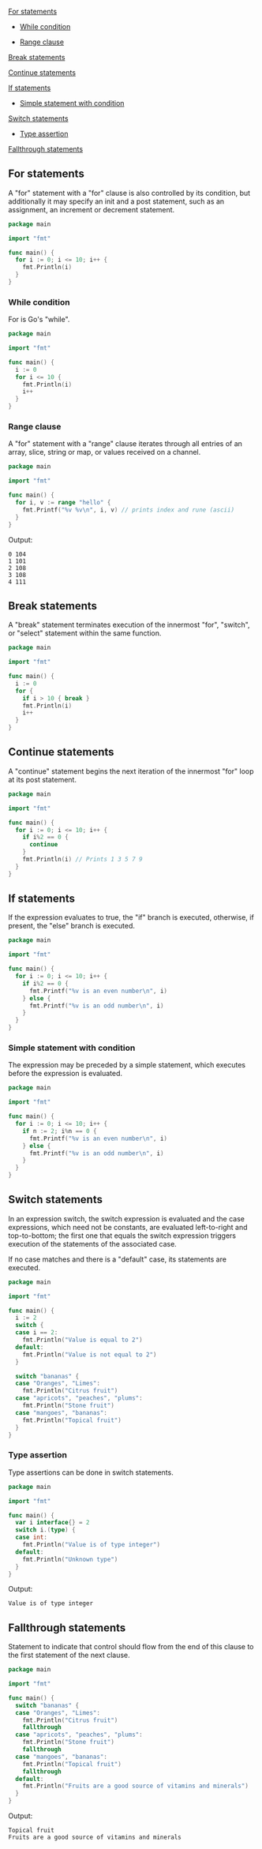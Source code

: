 [For statements](#for-statements)

- [While condition](#while-condition)

- [Range clause](#range-clause)

[Break statements](#break-statements)

[Continue statements](#continue-statements)

[If statements](#if-statements)

- [Simple statement with condition](#simple-statement-with-condition)

[Switch statements](#switch-statements)

- [Type assertion](#type-assertion)

[Fallthrough statements](#fallthrough-statements)

## For statements

A "for" statement with a "for" clause is also controlled by its condition, but additionally it may specify an init and a post statement, such as an assignment, an increment or decrement statement.

```go
package main

import "fmt"

func main() {
  for i := 0; i <= 10; i++ {
    fmt.Println(i)
  }
}
```

### While condition

For is Go's "while".

```go
package main

import "fmt"

func main() {
  i := 0
  for i <= 10 {
    fmt.Println(i)
    i++
  }
}
```

### Range clause

A "for" statement with a "range" clause iterates through all entries of an array, slice, string or map, or values received on a channel.

```go
package main

import "fmt"

func main() {
  for i, v := range "hello" {
    fmt.Printf("%v %v\n", i, v) // prints index and rune (ascii)
  }
}
```

Output:

```text
0 104
1 101
2 108
3 108
4 111
```

## Break statements

A "break" statement terminates execution of the innermost "for", "switch", or "select" statement within the same function.

```go
package main

import "fmt"

func main() {
  i := 0
  for {
    if i > 10 { break }
    fmt.Println(i)
    i++
  }
}
```

## Continue statements

A "continue" statement begins the next iteration of the innermost "for" loop at its post statement.

```go
package main

import "fmt"

func main() {
  for i := 0; i <= 10; i++ {
    if i%2 == 0 {
      continue
    }
    fmt.Println(i) // Prints 1 3 5 7 9
  }
}
```

## If statements

If the expression evaluates to true, the "if" branch is executed, otherwise, if present, the "else" branch is executed.

```go
package main

import "fmt"

func main() {
  for i := 0; i <= 10; i++ {
    if i%2 == 0 {
      fmt.Printf("%v is an even number\n", i)
    } else {
      fmt.Printf("%v is an odd number\n", i)
    }
  }
}
```

### Simple statement with condition

The expression may be preceded by a simple statement, which executes before the expression is evaluated.

```go
package main

import "fmt"

func main() {
  for i := 0; i <= 10; i++ {
    if n := 2; i%n == 0 {
      fmt.Printf("%v is an even number\n", i)
    } else {
      fmt.Printf("%v is an odd number\n", i)
    }
  }
}
```

## Switch statements

In an expression switch, the switch expression is evaluated and the case expressions, which need not be constants, are evaluated left-to-right and top-to-bottom; the first one that equals the switch expression triggers execution of the statements of the associated case.

If no case matches and there is a "default" case, its statements are executed.

```go
package main

import "fmt"

func main() {
  i := 2
  switch {
  case i == 2:
    fmt.Println("Value is equal to 2")
  default:
    fmt.Println("Value is not equal to 2")
  }

  switch "bananas" {
  case "Oranges", "Limes":
    fmt.Println("Citrus fruit")
  case "apricots", "peaches", "plums":
    fmt.Println("Stone fruit")
  case "mangoes", "bananas":
    fmt.Println("Topical fruit")
  }
}

```

### Type assertion

Type assertions can be done in switch statements.

```go
package main

import "fmt"

func main() {
  var i interface{} = 2
  switch i.(type) {
  case int:
    fmt.Println("Value is of type integer")
  default:
    fmt.Println("Unknown type")
  }
}
```

Output:

```text
Value is of type integer
```

## Fallthrough statements

Statement to indicate that control should flow from the end of this clause to the first statement of the next clause.

```go
package main

import "fmt"

func main() {
  switch "bananas" {
  case "Oranges", "Limes":
    fmt.Println("Citrus fruit")
    fallthrough
  case "apricots", "peaches", "plums":
    fmt.Println("Stone fruit")
    fallthrough
  case "mangoes", "bananas":
    fmt.Println("Topical fruit")
    fallthrough
  default:
    fmt.Println("Fruits are a good source of vitamins and minerals")
  }
}
```

Output:

```text
Topical fruit
Fruits are a good source of vitamins and minerals
```
